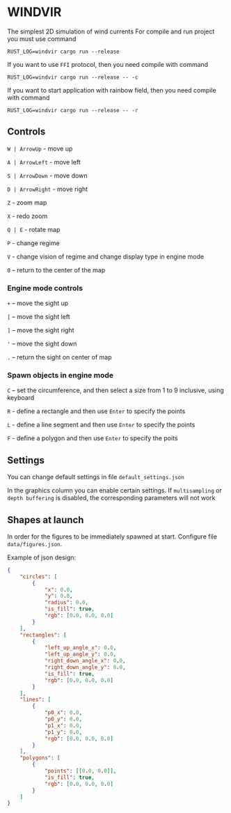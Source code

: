 # WINDVIR
The simplest 2D simulation of wind currents
For compile and run project you must use command
```
RUST_LOG=windvir cargo run --release
```
If you want to use `FFI` protocol, then you need compile with command
```
RUST_LOG=windvir cargo run --release -- -c
```
If you want to start application with rainbow field, then you need compile with command
```
RUST_LOG=windvir cargo run --release -- -r
```
## Controls
`W | ArrowUp` - move up

`A | ArrowLeft` - move left

`S | ArrowDown` - move down

`D | ArrowRight` - move right

`Z` - zoom map

`X` - redo zoom

`Q | E` - rotate map

`P` - change regime

`V` - change vision of regime and change display type in engine mode 

`0` – return to the center of the map

### Engine mode controls
`+` – move the sight up

`[` – move the sight left

`]` – move the sight right

`'` – move the sight down

`.` – return the sight on center of map

### Spawn objects in engine mode
`C` – set the circumference, and then select a size from 1 to 9 inclusive, using keyboard

`R` - define a rectangle and then use `Enter` to specify the points

`L` - define a line segment and then use `Enter` to specify the points

`F` - define a polygon and then use `Enter` to specify the poits

## Settings
You can change default settings in file `default_settings.json`

In the graphics column you can enable certain settings. If `multisampling` or  `depth buffering` is disabled, the corresponding parameters will not work

## Shapes at launch

In order for the figures to be immediately spawned at start. Configure file `data/figures.json`.

Example of json design:
```json
{
    "circles": [
        {
            "x": 0.0,
            "y": 0.0,
            "radius": 0.0,
            "is_fill": true,
            "rgb": [0.0, 0.0, 0.0]
        }
    ],
    "rectangles": [
        {
            "left_up_angle_x": 0.0,
            "left_up_angle_y": 0.0,
            "right_down_angle_x": 0.0,
            "right_down_angle_y": 0.0,
            "is_fill": true,
            "rgb": [0.0, 0.0, 0.0]
        }
    ],
    "lines": [
        {
            "p0_x": 0.0,
            "p0_y": 0.0,
            "p1_x": 0.0,
            "p1_y": 0.0,
            "rgb": [0.0, 0.0, 0.0]
        }
    ],
    "polygons": [
        {
            "points": [[0.0, 0.0]],
            "is_fill": true,
            "rgb": [0.0, 0.0, 0.0]
        }
    ]
}
```
